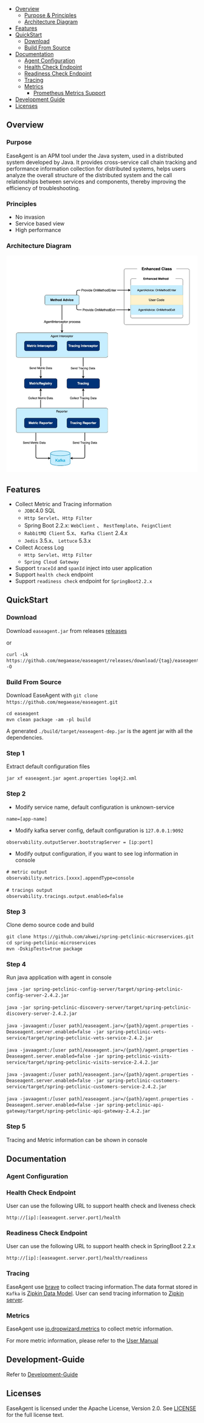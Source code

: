 - [Overview](#Overview)
  - [Purpose & Principles](#Purpose-&-Principles)
  - [Architecture Diagram](#Architecture-Diagram)
- [Features](#Features)
- [QuickStart](#QuickStart)
  - [Download](#Download)
  - [Build From Source](#Build-From-Source)
- [Documentation](#Documentation)
  - [Agent Configuration](#Agent-Configuration)
  - [Health Check Endpoint](#Health-Check-Endpoint)
  - [Readiness Check Endpoint](#Readiness-Check-Endpoint)
  - [Tracing](#Tracing)
  - [Metrics](#Metrics)
    - [Prometheus Metrics Support](#Prometheus-Metrics-Support)
- [Development Guide](#Development-Guide)  
- [Licenses](#Licenses)


## Overview

### Purpose
EaseAgent is an APM tool under the Java system, used in a distributed system developed by Java.
It provides cross-service call chain tracking and performance information collection for distributed systems, helps users analyze the overall structure of the distributed system and the call relationships between services and components, thereby improving the efficiency of troubleshooting.

### Principles
- No invasion
- Service based view
- High performance

### Architecture Diagram
![image](./doc/images/EaseAgent-Architecture.jpg)

## Features

* Collect Metric and Tracing information
    * `JDBC`4.0 SQL
    * `Http Servlet`、`Http Filter`
    * Spring Boot 2.2.x: `WebClient` 、 `RestTemplate`、`FeignClient` 
    * `RabbitMQ Client` 5.x、 `Kafka Client` 2.4.x
    * `Jedis` 3.5.x、 `Lettuce` 5.3.x
* Collect Access Log
    * `Http Servlet`、`Http Filter`
    * `Spring Cloud Gateway`
* Support `traceId` and `spanId` inject into user application
* Support `health check` endpoint
* Support `readiness check` endpoint for `SpringBoot2.2.x`

## QuickStart

### Download
Download `easeagent.jar` from releases [releases](https://github.com/megaease/easeagent/releases)

or

```
curl -Lk https://github.com/megaease/easeagent/releases/download/{tag}/easeagent.jar -O
```

### Build From Source
Download EaseAgent with `git clone https://github.com/megaease/easeagent.git`
```
cd easeagent
mvn clean package -am -pl build
```
A generated `./build/target/easeagent-dep.jar` is the agent jar with all the dependencies.

### Step 1
Extract default configuration files
```
jar xf easeagent.jar agent.properties log4j2.xml
```

### Step 2
* Modify service name, default configuration is unknown-service
```
name=[app-name]
```
* Modify kafka server config, default configuration is `127.0.0.1:9092`
```
observability.outputServer.bootstrapServer = [ip:port]
```
* Modify output configuration, if you want to see log information in console
```
# metric output
observability.metrics.[xxxx].appendType=console

# tracings output
observability.tracings.output.enabled=false
```

### Step 3
Clone demo source code and build
```
git clone https://github.com/akwei/spring-petclinic-microservices.git
cd spring-petclinic-microservices
mvn -DskipTests=true package
```

### Step 4
Run java application with agent in console
```
java -jar spring-petclinic-config-server/target/spring-petclinic-config-server-2.4.2.jar

java -jar spring-petclinic-discovery-server/target/spring-petclinic-discovery-server-2.4.2.jar

java -javaagent:/[user path]/easeagent.jar=/{path}/agent.properties -Deaseagent.server.enabled=false -jar spring-petclinic-vets-service/target/spring-petclinic-vets-service-2.4.2.jar

java -javaagent:/[user path]/easeagent.jar=/{path}/agent.properties -Deaseagent.server.enabled=false -jar spring-petclinic-visits-service/target/spring-petclinic-visits-service-2.4.2.jar

java -javaagent:/[user path]/easeagent.jar=/{path}/agent.properties -Deaseagent.server.enabled=false -jar spring-petclinic-customers-service/target/spring-petclinic-customers-service-2.4.2.jar

java -javaagent:/[user path]/easeagent.jar=/{path}/agent.properties -Deaseagent.server.enabled=false -jar spring-petclinic-api-gateway/target/spring-petclinic-api-gateway-2.4.2.jar
```

### Step 5
Tracing and Metric information can be shown in console  

## Documentation

### Agent Configuration

### Health Check Endpoint
User can use the following URL to support health check and liveness check
```
http://[ip]:[easeagent.server.port]/health
```

### Readiness Check Endpoint
User can use the following URL to support health check in SpringBoot 2.2.x
```
http://[ip]:[easeagent.server.port]/health/readiness
```

### Tracing
EaseAgent use [brave](https://github.com/openzipkin/brave) to collect tracing information.The data format stored in `Kafka`  is [Zipkin Data Model](https://zipkin.io/pages/data_model.html). User can send tracing information to [Zipkin server](https://zipkin.io/pages/quickstart.html).

### Metrics
EaseAgent use [io.dropwizard.metrics](https://github.com/dropwizard/metrics) to collect metric information.

For more metric information, please refer to the [User Manual](./doc/user-manual.md)

## Development-Guide
Refer to [Development-Guide](./doc/development-guide.md)

## Licenses
EaseAgent is licensed under the Apache License, Version 2.0. See [LICENSE](./LICENSE) for the full license text.
